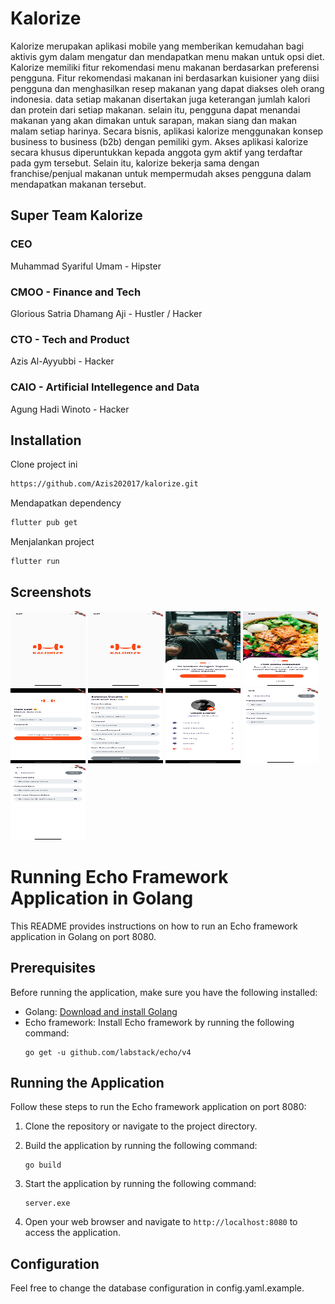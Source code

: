 
# Kalorize

Kalorize merupakan aplikasi mobile yang memberikan kemudahan bagi aktivis gym dalam mengatur dan mendapatkan menu makan untuk opsi diet. Kalorize memiliki fitur rekomendasi menu makanan berdasarkan preferensi pengguna. Fitur rekomendasi makanan ini berdasarkan kuisioner yang diisi pengguna dan menghasilkan resep makanan yang dapat diakses oleh orang indonesia. data setiap makanan disertakan juga keterangan jumlah kalori dan protein dari setiap makanan. selain itu, pengguna dapat menandai makanan yang akan dimakan untuk sarapan, makan siang dan makan malam setiap harinya. Secara bisnis, aplikasi kalorize menggunakan konsep business to business (b2b) dengan pemiliki gym. Akses aplikasi kalorize secara khusus diperuntukkan kepada anggota gym aktif yang terdaftar pada gym tersebut. Selain itu, kalorize bekerja sama dengan franchise/penjual makanan untuk mempermudah akses pengguna dalam mendapatkan makanan tersebut.

## **Super Team Kalorize**

### **CEO**
Muhammad Syariful Umam - Hipster

### **CMOO - Finance and Tech**

Glorious Satria Dhamang Aji - Hustler / Hacker

### **CTO - Tech and Product**

Azis Al-Ayyubbi - Hacker

### **CAIO - Artificial Intellegence and Data**

Agung Hadi Winoto - Hacker

## Installation

Clone project ini

```bash
https://github.com/Azis202017/kalorize.git
```

Mendapatkan dependency

```bash
flutter pub get
```

Menjalankan project

```bash
flutter run
```
    
## Screenshots
<img src="screenshot/onboarding1.png" width="120" height="120" alt="Onboarding Splash Screen">

<img src="screenshot/onboarding1.png" width="120" height="120" alt="Onboarding 1">
<img src="screenshot/onboarding2.png" width="120" height="120" alt="Onboarding 2">
<img src="screenshot/onboarding3.png" width="120" height="120" alt="Onboarding 3">

<img src="screenshot/login.png" width="120" height="120" alt="Login">
<img src="screenshot/register.png" width="120" height="120" alt="Register">

<img src="screenshot/profile.png" width="120" height="120" alt="Change Password">
<img src="screenshot/ubah_profile.png" width="120" height="120" alt="Change Profile">
<img src="screenshot/password.png" width="120" height="120" alt="Change Password">




# Running Echo Framework Application in Golang 

This README provides instructions on how to run an Echo framework application in Golang on port 8080.

## Prerequisites

Before running the application, make sure you have the following installed:

- Golang: [Download and install Golang](https://golang.org/dl/)
- Echo framework: Install Echo framework by running the following command:
  ```shell
  go get -u github.com/labstack/echo/v4
  ```

## Running the Application

Follow these steps to run the Echo framework application on port 8080:

1. Clone the repository or navigate to the project directory.

2. Build the application by running the following command:
    ```shell
    go build
    ```

3. Start the application by running the following command:
    ```shell
    server.exe
    ```

4. Open your web browser and navigate to `http://localhost:8080` to access the application.

## Configuration

Feel free to change the database configuration in config.yaml.example.
